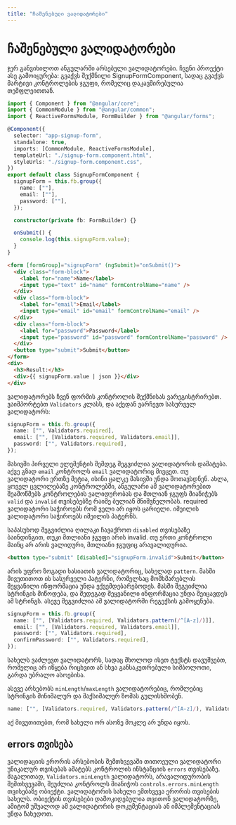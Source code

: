 ```yaml
---
title: "ჩაშენებული ვალიდატორები"
---
```


# ჩაშენებული ვალიდატორები

ჯერ განვიხილოთ ანგულარში არსებული ვალიდატორები. ჩვენი პროექტი ასე გამოიყურება:
გვაქვს შექმნილი SignupFormComponent, სადაც გვაქვს მარტივი კონტროლების ჯგუფი,
რომელიც დაკავშირებულია თემფლეითთან.

```ts
import { Component } from "@angular/core";
import { CommonModule } from "@angular/common";
import { ReactiveFormsModule, FormBuilder } from "@angular/forms";

@Component({
  selector: "app-signup-form",
  standalone: true,
  imports: [CommonModule, ReactiveFormsModule],
  templateUrl: "./signup-form.component.html",
  styleUrls: "./signup-form.component.css",
})
export default class SignupFormComponent {
  signupForm = this.fb.group({
    name: [""],
    email: [""],
    password: [""],
  });

  constructor(private fb: FormBuilder) {}

  onSubmit() {
    console.log(this.signupForm.value);
  }
}
```

```html
<form [formGroup]="signupForm" (ngSubmit)="onSubmit()">
  <div class="form-block">
    <label for="name">Name</label>
    <input type="text" id="name" formControlName="name" />
  </div>
  <div class="form-block">
    <label for="email">Email</label>
    <input type="email" id="email" formControlName="email" />
  </div>
  <div class="form-block">
    <label for="password">Password</label>
    <input type="password" id="password" formControlName="password" />
  </div>
  <button type="submit">Submit</button>
</form>
<div>
  <h3>Result:</h3>
  <div>{{ signupForm.value | json }}</div>
</div>
```

ვალიდატორებს ჩვენ ფორმის კონტროლის შექმნისას ვარეგისტრირებთ. ვაიმპორტებთ
`Validators` კლასს, და აქედან ვარჩევთ სასურველ ვალიდატორს:

```ts
signupForm = this.fb.group({
  name: ["", Validators.required],
  email: ["", [Validators.required, Validators.email]],
  password: ["", Validators.required],
});
```

მასივში პირველი ელემენტის შემდეგ შეგვიძლია ვალიდატორის დამატება.
აქვე გზად `email` კონტროლს `email` ვალიდატორიც მივცეთ.
თუ ვალიდატორი ერთზე მეტია, ისინი ცალკე მასივში უნდა მოთავსდნენ.
ახლა, ყოველ
ცვლილებაზე კონტროლებში, ანგულარი ამ ვალიდატორებით შეამოწმებს კონტროლების
ვალიდურობას და მთლიან ჯგუფს მიანიჭებს `valid` და `invalid` თვისებებზე რაიმე
ბულიან მნიშვნელობას. required ვალიდატორი საჭიროებს რომ ველი არ იყოს ცარიელი.
იმეილის ვალიდატორი საჭიროებს იმეილის პატერნს.

საპასუხოდ შეგვიძლია ღილაკი ჩავაქროთ `disabled` თვისებაზე ბაინდინგით, თუკი მთლიანი
ჯგუფი არის invalid. თუ ერთი კონტროლი მაინც არ არის ვალიდური, მთლიანი ჯგუფიც არავალიდურია.

```html
<button type="submit" [disabled]="signupForm.invalid">Submit</button>
```

არის უფრო ზოგადი ხასიათის ვალიდატორიც, სახელად `pattern`. მასში მივუთითოთ ის სასურველი
პატერნი, რომელსაც მომხმარებლის შეყვანილი ინფორმაცია უნდა ექვემდებარებოდეს. მასში შეგვიძლია
სტრინგის მიწოდება, და შედეგად შეყვანილი ინფორმაცია უნდა შეიცავდეს ამ სტრინგს. ასევე შეგვიძლია
ამ ვალიდატორში რეგექსის გამოყენება.

```ts
signupForm = this.fb.group({
  name: ["", [Validators.required, Validators.pattern(/^[A-z]/)]],
  email: ["", [Validators.required, Validators.email]],
  password: ["", Validators.required],
  confirmPassword: ["", Validators.required],
});
```

სახელს ვაძლევთ ვალიდატორს, სადაც მხოლოდ ისეთ ტექსტს დავუშვებთ, რომელიც
არ იწყება რიცხვით ან სხვა განსაკუთრებული სიმბოლოთი, გარდა უბრალო ასოებისა.

ასევე არსებობს `minLength`/`maxLength` ვალიდატორებიც, რომლებიც სტრინგის
მინიმალურ და მაქსიმალურ ზომას გულისხმობენ.

```ts
name: ["", [Validators.required, Validators.pattern(/^[A-z]/), Validators.minLength(2)]],
```

აქ მივუთითებთ, რომ სახელი ორ ასოზე მოკლე არ უნდა იყოს.

## errors თვისება

ვალიდაციის ერორის არსებობის შემთხვევაში თითოეული ვალიდატორი უნიკალურ თვისებას ამატებს
კონტროლის ინსტანციის `errors` თვისებაზე. მაგალითად, `Validators.minLength` ვალიდატორს,
არავალიდურობის შემთხვევაში, შეუძლია კონტროლს მიანიჭოს `controls.errors.minLength` თვისებაზე
ობიექტი. ვალიდატორის სახელი ემთხვევა ერორის თვისების სახელს. ობიექტის თვისებები დამოკიდებულია
თვითონ ვალიდატორზე, ამიტომ უშუალოდ ამ ვალიდატორის დოკუმენტაციას ან იმპლემენტაციას
უნდა ჩახედოთ.

